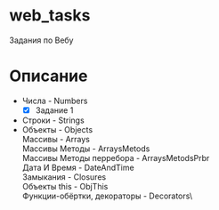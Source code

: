 # web_tasks
Задания по Вебу

# Описание

- Числа - Numbers  
  - [x] Задание 1
- Строки - Strings  
- Объекты - Objects  
Массивы - Arrays\
Массивы Методы - ArraysMetods\
Массивы Методы перребора - ArraysMetodsPrbr\
Дата И Время - DateAndTime\
Замыкания - Closures\
Объекты this - ObjThis\
Функции-обёртки, декораторы - Decorators\


